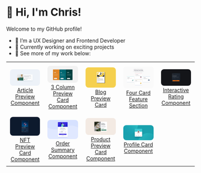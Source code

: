 # 👋 Hi, I'm Chris!  
Welcome to my GitHub profile!  

- 🌱 I’m a UX Designer and Frontend Developer  
- 🔭 Currently working on exciting projects  
- 💼 See more of my work below:

<table>
  <tr>
    <td align="center" style="padding: 10px;">
      <a href="https://github.com/chrisbk9674/article-preview-component" target="_blank">
        <img src="https://github.com/chrisbk9674/chrisbk9674/raw/main/images/desktop-design-article-preview-component.jpg" alt="Article Preview Component" style="width: 200px; border-radius: 8px;"><br>
        <div>Article Preview Component</div>
      </a>
    </td>
    <td align="center" style="padding: 10px;">
      <a href="https://github.com/chrisbk9674/3-column-preview-card-component" target="_blank">
        <img src="https://github.com/chrisbk9674/chrisbk9674/raw/main/images/desktop-design-3-column.jpg" alt="3 Column Preview Card Component" style="width: 200px; border-radius: 8px;"><br>
        <div>3 Column Preview Card Component</div>
      </a>
    </td>
    <td align="center" style="padding: 10px;">
      <a href="https://github.com/chrisbk9674/blog-preview-card" target="_blank">
        <img src="https://github.com/chrisbk9674/chrisbk9674/raw/main/images/desktop-design-blog-preview-card.jpg" alt="Blog Preview Card" style="width: 200px; border-radius: 8px;"><br>
        <div>Blog Preview Card</div>
      </a>
    </td>
    <td align="center" style="padding: 10px;">
      <a href="https://github.com/chrisbk9674/four-card-feature-section" target="_blank">
        <img src="https://github.com/chrisbk9674/chrisbk9674/raw/main/images/desktop-design-four-card-feature-section.jpg" alt="Four Card Feature Section" style="width: 200px; border-radius: 8px;"><br>
        <div>Four Card Feature Section</div>
      </a>
    </td>
    <td align="center" style="padding: 10px;">
      <a href="https://github.com/chrisbk9674/interactive-rating-component" target="_blank">
        <img src="https://github.com/chrisbk9674/chrisbk9674/raw/main/images/desktop-design-interactive-rating-component.jpg" alt="Interactive Rating Component" style="width: 200px; border-radius: 8px;"><br>
        <div>Interactive Rating Component</div>
      </a>
    </td>
  </tr>
  <tr>
    <td align="center" style="padding: 10px;">
      <a href="https://github.com/chrisbk9674/nft-preview-card-component" target="_blank">
        <img src="https://github.com/chrisbk9674/chrisbk9674/raw/main/images/desktop-design-nft-preview-card-component.jpg" alt="NFT Preview Card Component" style="width: 200px; border-radius: 8px;"><br>
        <div>NFT Preview Card Component</div>
      </a>
    </td>
     <td align="center" style="padding: 10px;">
      <a href="https://github.com/chrisbk9674/order-summary-component" target="_blank">
        <img src="https://github.com/chrisbk9674/chrisbk9674/raw/main/images/desktop-design-order-summary-component.jpg" alt="Order Summary Component" style="width: 200px; border-radius: 8px;"><br>
        <div>Order Summary Component</div>
      </a>
    </td>
     <td align="center" style="padding: 10px;">
      <a href="https://github.com/chrisbk9674/product-preview-card-component" target="_blank">
        <img src="https://github.com/chrisbk9674/chrisbk9674/raw/main/images/desktop-design-product-preview-card-component.jpg" alt="Product Preview Card Component" style="width: 200px; border-radius: 8px;"><br>
        <div>Product Preview Card Component</div>
      </a>
    </td>
     <td align="center" style="padding: 10px;">
      <a href="https://github.com/chrisbk9674/profile-card-component" target="_blank">
        <img src="https://github.com/chrisbk9674/chrisbk9674/raw/main/images/desktop-design-profile-card-component.jpg" alt="Profile Card Component" style="width: 200px; border-radius: 8px;"><br>
        <div>Profile Card Component</div>
      </a>
    </td>
  </tr>
</table>


<!-- GitHub Stats Section - Uncomment if needed
## 📈 GitHub Stats  

<table>
  <tr>
    <td><img src="https://github-readme-stats.vercel.app/api?username=chrisbk9674&show_icons=true&theme=tokyonight" height="150"/></td>
    <td><img src="https://github-readme-stats.vercel.app/api/top-langs/?username=chrisbk9674&layout=compact&theme=tokyonight" height="150"/></td>
  </tr>
</table>
-->

